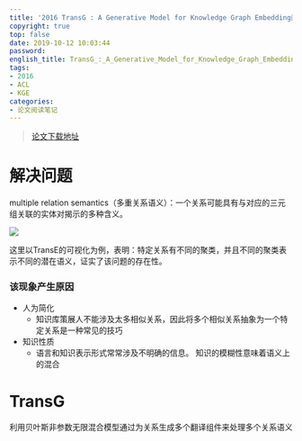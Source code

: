```yaml
---
title: '2016 TransG : A Generative Model for Knowledge Graph Embedding阅读笔记'
copyright: true
top: false
date: 2019-10-12 10:03:44
password:
english_title: TransG_:_A_Generative_Model_for_Knowledge_Graph_Embedding
tags:
- 2016
- ACL
- KGE
categories:
- 论文阅读笔记
---
```


> [论文下载地址](https://www.aclweb.org/anthology/P16-1219.pdf)

# 解决问题

multiple relation semantics（多重关系语义）：一个关系可能具有与对应的三元组关联的实体对揭示的多种含义。

![](http://image.nysdy.com/20191015092730.png)

这里以TransE的可视化为例，表明：特定关系有不同的聚类，并且不同的聚类表示不同的潜在语义，证实了该问题的存在性。

### 该现象产生原因

- 人为简化
  - 知识库策展人不能涉及太多相似关系，因此将多个相似关系抽象为一个特定关系是一种常见的技巧
- 知识性质
  - 语言和知识表示形式常常涉及不明确的信息。 知识的模糊性意味着语义上的混合

# TransG

利用贝叶斯非参数无限混合模型通过为关系生成多个翻译组件来处理多个关系语义